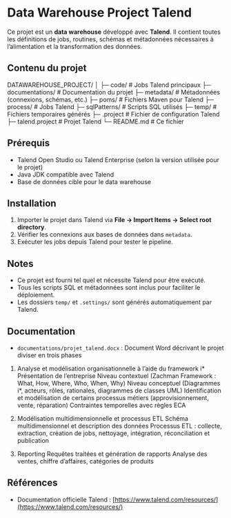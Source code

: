 # Data Warehouse Project  Talend

Ce projet est un **data warehouse** développé avec **Talend**. Il contient toutes les définitions de jobs, routines, schémas et métadonnées nécessaires à l’alimentation et la transformation des données.

## Contenu du projet
DATAWAREHOUSE_PROJECT/
│
├─ code/ # Jobs Talend principaux
├─ documentations/ # Documentation du projet
├─ metadata/ # Métadonnées (connexions, schémas, etc.)
├─ poms/ # Fichiers Maven pour Talend
├─ process/ # Jobs Talend
├─ sqlPatterns/ # Scripts SQL utilisés
├─ temp/ # Fichiers temporaires générés
├─ .project # Fichier de configuration Talend
├─ talend.project # Projet Talend
└─ README.md # Ce fichier


## Prérequis

- Talend Open Studio ou Talend Enterprise (selon la version utilisée pour le projet)
- Java JDK compatible avec Talend
- Base de données cible pour le data warehouse

## Installation

1. Importer le projet dans Talend via **File → Import Items → Select root directory**.
2. Vérifier les connexions aux bases de données dans `metadata`.
3. Exécuter les jobs depuis Talend pour tester le pipeline.

## Notes

- Ce projet est fourni tel quel et nécessite Talend pour être exécuté.
- Tous les scripts SQL et métadonnées sont inclus pour faciliter le déploiement.
- Les dossiers `temp/` et `.settings/` sont générés automatiquement par Talend.

## Documentation

- `documentations/projet_talend.docx` : Document Word décrivant le projet diviser en trois phases 

1. Analyse et modélisation organisationnelle à l’aide du framework i*
   Présentation de l’entreprise
   Niveau contextuel (Zachman Framework : What, How, Where, Who, When, Why)
   Niveau conceptuel (Diagrammes i*, acteurs, rôles, rationales, diagrammes de classes UML)
   Identification et modélisation de certains processus métiers (approvisionnement, vente, réparation)
   Contraintes temporelles avec règles ECA

2. Modélisation multidimensionnelle et processus ETL
   Schéma multidimensionnel et description des données
   Processus ETL : collecte, extraction, création de jobs, nettoyage, intégration, réconciliation et publication

3. Reporting
   Requêtes traitées et génération de rapports
   Analyse des ventes, chiffre d’affaires, catégories de produits

## Références

- Documentation officielle Talend : [https://www.talend.com/resources/](https://www.talend.com/resources/) 
